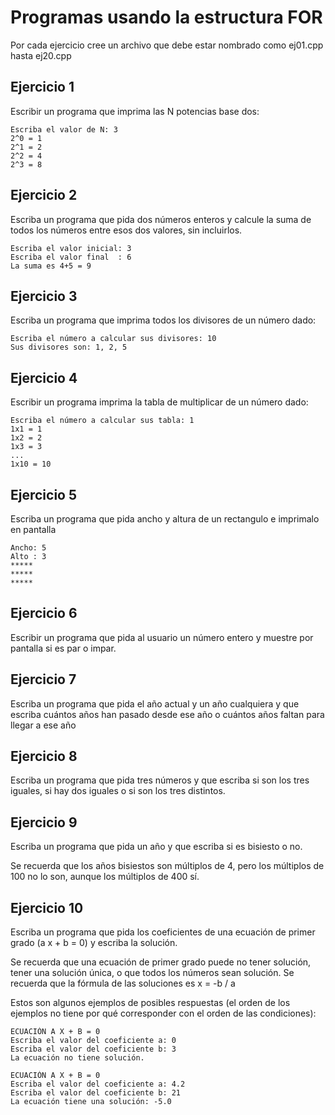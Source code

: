 # Programas usando la estructura FOR

Por cada ejercicio cree un archivo que debe estar nombrado como ej01.cpp hasta ej20.cpp

## Ejercicio 1
Escribir un programa que imprima las N potencias base dos:
```
Escriba el valor de N: 3
2^0 = 1
2^1 = 2
2^2 = 4
2^3 = 8
```

## Ejercicio 2
Escriba un programa que pida dos números enteros y calcule la suma de todos los números entre esos dos valores, sin incluirlos.
```
Escriba el valor inicial: 3
Escriba el valor final  : 6
La suma es 4+5 = 9
```

## Ejercicio 3
Escriba un programa que imprima todos los divisores de un número dado:
```
Escriba el número a calcular sus divisores: 10
Sus divisores son: 1, 2, 5
```

## Ejercicio 4
Escribir un programa imprima la tabla de multiplicar de un número dado:
```
Escriba el número a calcular sus tabla: 1
1x1 = 1
1x2 = 2
1x3 = 3
...
1x10 = 10
```

## Ejercicio 5
Escriba un programa que pida ancho y altura de un rectangulo e imprimalo en pantalla
```
Ancho: 5
Alto : 3
*****
*****
*****
```

## Ejercicio 6
Escribir un programa que pida al usuario un número entero y muestre por pantalla si es par o impar.

## Ejercicio 7
Escriba un programa que pida el año actual y un año cualquiera y que escriba cuántos años han pasado desde ese año o cuántos años faltan para llegar a ese año

## Ejercicio 8
Escriba un programa que pida tres números y que escriba si son los tres iguales, si hay dos iguales o si son los tres distintos.

## Ejercicio 9
Escriba un programa que pida un año y que escriba si es bisiesto o no.

Se recuerda que los años bisiestos son múltiplos de 4, pero los múltiplos de 100 no lo son, aunque los múltiplos de 400 sí.

## Ejercicio 10
Escriba un programa que pida los coeficientes de una ecuación de primer grado (a x + b = 0) y escriba la solución.

Se recuerda que una ecuación de primer grado puede no tener solución, tener una solución única, o que todos los números sean solución. Se recuerda que la fórmula de las soluciones es x = -b / a

Estos son algunos ejemplos de posibles respuestas (el orden de los ejemplos no tiene por qué corresponder con el orden de las condiciones):

```
ECUACIÓN A X + B = 0
Escriba el valor del coeficiente a: 0
Escriba el valor del coeficiente b: 3
La ecuación no tiene solución.
```
```
ECUACIÓN A X + B = 0
Escriba el valor del coeficiente a: 4.2
Escriba el valor del coeficiente b: 21
La ecuación tiene una solución: -5.0
```

